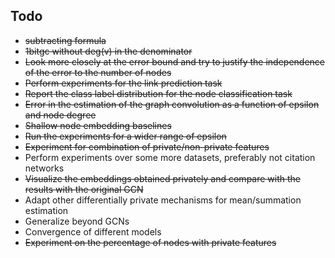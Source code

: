 ## Todo
- ~~subtracting formula~~
- ~~1bitgc without deg(v) in the denominator~~
- ~~Look more closely at the error bound and try to justify the independence of the error to the number of nodes~~
- ~~Perform experiments for the link prediction task~~
- ~~Report the class label distribution for the node classification task~~
- ~~Error in the estimation of the graph convolution as a function of epsilon and node degree~~
- ~~Shallow node embedding baselines~~
- ~~Run the experiments for a wider range of epsilon~~
- ~~Experiment for combination of private/non-private features~~
- Perform experiments over some more datasets, preferably not citation networks
- ~~Visualize the embeddings obtained privately and compare with the results with the original GCN~~
- Adapt other differentially private mechanisms for mean/summation estimation
- Generalize beyond GCNs
- Convergence of different models
- ~~Experiment on the percentage of nodes with private features~~
